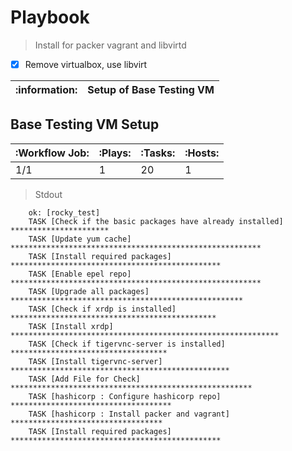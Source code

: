 # Playbook 
> Install for packer vagrant and libvirtd


- [x] Remove virtualbox, use libvirt 


| :information: | Setup of Base Testing VM |
|---------------|:------------------------|

##  Base Testing VM Setup 

| :Workflow Job:  | :Plays: | :Tasks: | :Hosts: |
|-----------------|---------|---------|---------|
| 1/1 | 1 | 20 | 1 | 

> Stdout
```
    ok: [rocky_test]
    TASK [Check if the basic packages have already installed] **********************
    TASK [Update yum cache] ********************************************************
    TASK [Install required packages] ***********************************************
    TASK [Enable epel repo] ********************************************************
    TASK [Upgrade all packages] ****************************************************
    TASK [Check if xrdp is installed] **********************************************
    TASK [Install xrdp] ************************************************************
    TASK [Check if tigervnc-server is installed] ***********************************
    TASK [Install tigervnc-server] *************************************************
    TASK [Add File for Check] ******************************************************
    TASK [hashicorp : Configure hashicorp repo] ************************************
    TASK [hashicorp : Install packer and vagrant] **********************************
    TASK [Install required packages] ***********************************************
```
